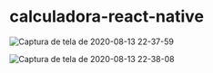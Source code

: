 # calculadora-react-native


![Captura de tela de 2020-08-13 22-37-59](https://user-images.githubusercontent.com/3504902/90203016-dc1e1700-ddb5-11ea-8b73-16e9c295d35b.png)



![Captura de tela de 2020-08-13 22-38-08](https://user-images.githubusercontent.com/3504902/90203024-e213f800-ddb5-11ea-9c47-c8e69ceaa7f4.png)
